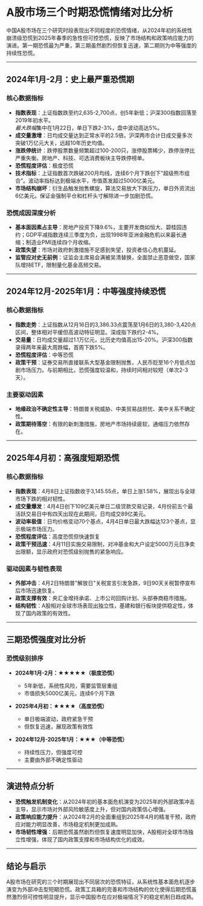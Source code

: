 # A股市场三个时期恐慌情绪对比分析

中国A股市场在三个研究时段表现出不同程度的恐慌情绪，从2024年初的系统性崩溃级恐慌到2025年春季的急性但可控恐慌，反映了市场结构和政策响应能力的演进。第一期恐慌最为严重，第三期虽然剧烈但恢复迅速，第二期则为中等强度的持续性恐慌。

---

## 2024年1月-2月：史上最严重恐慌期

### 核心数据指标

- **指数表现**：上证指数跌至约2,635-2,700点，创5年新低；沪深300指数回落至2019年初水平。  
  *最大跌幅*集中在1月22日，单日下跌2-3%，盘中波动高达5%。
- **成交量激增**：日均成交量达到正常水平的2.5倍，沪深两市合计日成交量多次突破1万亿元大关，远超10年历史均值。
- **涨跌停统计**：跌停股票数量频繁超过100-200只，涨停股票稀少，跌停涨停比严重失衡。房地产、科技、可选消费板块主导跌停榜单。
- **恐慌程度评估**：极度恐慌
- **技术指标**：上证指数首次跌破200月均线，连续6个月下跌创下"超级熊市组合"。波动率指标达到极端水平，市值蒸发超过5000亿美元。
- **市场结构崩坏**：衍生品触发抛售螺旋，算法交易放大下跌压力，单日外资流出6亿美元。保证金强制平仓和杠杆头寸解除进一步加剧恐慌。

### 恐慌成因深度分析

- **基本面因素占主导**：房地产投资下降9.6%，主要开发商如恒大、碧桂园违约；GDP平减指数连续三季度为负，出现1998年亚洲金融危机以来最长通缩；制造业PMI连续四个月收缩。
- **政策失望**：市场对政府刺激措施不足感到失望，投资者信心危机蔓延。
- **监管应对史无前例**：证监会主席易会满被吴清替换，全面禁止恶意做空，国家队增持ETF，限制量化基金高频交易。

---

## 2024年12月-2025年1月：中等强度持续恐慌

### 核心数据指标

- **指数走势**：上证指数从12月16日的3,386.33点震荡至1月6日的3,380-3,420点区间，整体相对平缓但高波动特征明显。深成指下跌约2-4%。
- **交易量**：日均成交量超过1.1万亿元，比历史均值高出15-20%。沪深300指数录得两年来最大周跌幅，首周下跌5%。
- **恐慌程度评估**：中等恐慌
- **政策干预**：证券交易所直接联系大型基金限制抛售，人民币贬至16个月低点加剧市场压力。与前期相比，恐慌强度较温和，持续时间相对较短（单次2-3天）。

### 主要驱动因素

- **地缘政治不确定性主导**：特朗普关税威胁、中美贸易战担忧、美中关系不确定性。
- **政策期待落空**：有限的新刺激措施，房地产市场持续疲软，通缩压力依然存在。

---

## 2025年4月初：高强度短期恐慌

### 核心数据指标

- **指数表现**：4月8日上证指数收于3,145.55点，单日上涨1.58%，展现出与全球市场下跌的相对韧性。
- **成交量爆发**：4月4日创下109亿美元单日二级贷款交易记录，4月份前五个最活跃交易日中有四天出现在此期间，日均成交89亿美元。
- **波动率极值**：日均价格变动70个基点，4月4日单日最大跌幅达123个基点，显示极端市场压力。
- **恐慌程度评估**：高度恐慌但快速恢复
- **政策干预迅速**：4月11日实施交易限制，对冲基金和大户设定5000万元日净卖出限额，显示政府对恐慌级别抛售的紧急响应。

### 驱动因素与韧性表现

- **外部冲击**：4月2日特朗普"解放日"关税宣言引发急跌，9日90天关税暂停宣布后市场迅速恢复。
- **政策支撑有效**：央汇金增持承诺、上市公司回购计划、头部券商稳市措施。
- **结构韧性**：A股相对全球市场表现出独立性，基建和银行板块提供稳定性，体现了国内政策的有效性。

---

## 三期恐慌强度对比分析

### 恐慌级别排序

- **2024年1月-2月：★★★★★（极度恐慌）**
  - 5年新低，系统性风险，需要监管层重组
  - 市值损失5000亿美元，连续6个月下跌

- **2025年4月初：★★★★（高度恐慌）**
  - 单日极端波动，政府紧急干预
  - 但恢复迅速，展现政策有效性

- **2024年12月-2025年1月：★★★（中等恐慌）**
  - 持续性压力，但强度可控
  - 主要由外部不确定性驱动

---

## 演进特点分析

- **恐慌触发机制变化**：从2024年初的基本面危机演变为2025年的外部政策冲击主导，显示市场对外部风险敏感度上升，但对国内政策信心增强。
- **政策响应能力提升**：从2024年2月的全面重组到2025年4月的精准干预，政府应对能力明显改善，市场稳定机制更加成熟。
- **市场韧性增强**：后期恐慌虽然剧烈但恢复速度明显加快，A股相对全球市场独立性增强，体现了国内政策支撑和市场结构优化的成效。

---

## 结论与启示

A股市场在研究的三个时期展现出不同层次的恐慌特征，从系统性基本面危机逐步演变为外部冲击型短期恐慌。政策工具箱的完善和市场结构的优化使得后期恐慌虽然激烈但可控性明显提升，显示中国股市在应对极端情况下的稳定机制日趋成熟。